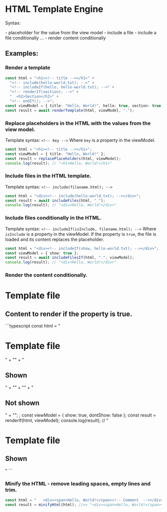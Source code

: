 # HTML Template Engine

Syntax:

<!-- key --> - placeholder for the value from the view model
<!-- include(filename.html); --> - include a file
<!-- includeIf(property, filename.html); --> - include a file conditionally
<!-- renderIf(property); --> ... <!-- endIf(); --> - render content conditionally

## Examples:

### Render a template

```typescript
const html = "<h1><!-- title --></h1>" +
  "<!-- include(hello-world.txt); -->" +
  "<!-- includeIf(hello, hello-world.txt); -->" +
  "<!-- renderIf(section); -->" +
  "  <h2>Section</h2>" +
  "<!-- endIf(); -->";
const viewModel = { title: "Hello, World!", hello: true, section: true };
const result = await renderTemplate(html, viewModel, ".");
```

### Replace placeholders in the HTML with the values from the view model.

Template syntax: `<!-- key -->` Where `key` is a property in the viewModel.

```typescript
const html = "<h1><!-- title --></h1>";
const viewModel = { title: "Hello, World!" };
const result = replacePlaceholders(html, viewModel);
console.log(result); // "<h1>Hello, World!</h1>"
```

### Include files in the HTML template.

Template syntax: `<!-- include(filename.html); -->`

```typescript
const html = "<div><!-- include(hello-world.txt); --></div>";
const result = await includeFiles(html, ".");
console.log(result); // "<div>Hello, World!</div>"
```

### Include files conditionally in the HTML.

Template syntax: `<!-- includeIf(isInclude, filename.html); -->` Where
`isInclude` is a property in the viewModel. If the property is `true`, the file
is loaded and its content replaces the placeholder.

```typescript
const html = "<div><!-- includeIf(show, hello-world.txt); --></div>";
const viewModel = { show: true };
const result = await includeFilesIf(html, ".", viewModel);
console.log(result); // "<div>Hello, World!</div>"
```

### Render the content conditionally.

<h1>Template file</h1>
 <!-- renderIf(property); -->
  <h2>Content to render if the property is true.</h2>
 <!-- endIf(); -->
  ```typescript
 const html = "<h1>Template file</h1>" +
   "<!-- renderIf(show); -->" +
     "<h2>Shown</h2>" +
   "<!-- endIf(); -->" +
   "<!-- renderIf(dontShow); -->" +
     "<h2>Not shown</h2>" +
   "<!-- endIf(); -->";
 ;
 const viewModel = { show: true, dontShow: false };
 const result = renderIf(html, viewModel);
 console.log(result); // "<h1>Template file</h1><h2>Shown</h2>"
 ```

### Minify the HTML - remove leading spaces, empty lines and trim.

```typescript
const html = "   <div><span>Hello, World!</span><!-- Comment  --></div>  ";
const result = minifyHtml(html); //=> "<div><span>Hello, World!</span></div>"
```
